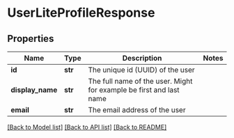# UserLiteProfileResponse

## Properties
Name | Type | Description | Notes
------------ | ------------- | ------------- | -------------
**id** | **str** | The unique id (UUID) of the user | 
**display_name** | **str** | The full name of the user. Might for example be first and last name | 
**email** | **str** | The email address of the user | 

[[Back to Model list]](../README.md#documentation-for-models) [[Back to API list]](../README.md#documentation-for-api-endpoints) [[Back to README]](../README.md)


